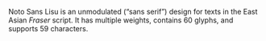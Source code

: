 Noto Sans Lisu is an unmodulated (“sans serif”) design for texts in the East Asian _Fraser_ script. It has multiple weights, contains 60 glyphs, and supports 59 characters.